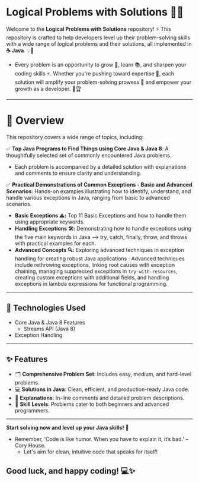 # Logical Problems with Solutions 🚀💡

Welcome to the **Logical Problems with Solutions** repository! ⚡ This repository is crafted to help developers level up their problem-solving skills with a wide range of logical problems and their solutions, all implemented in **☕ Java**. 💡🌟
 - Every problem is an opportunity to grow 🌱, learn 📚, and sharpen your coding skills ⚡. Whether you're pushing toward expertise 🧠, each solution will amplify your problem-solving prowess 🎯 and empower your growth as a developer. 🚀🏆

---


# 📖 Overview

This repository covers a wide range of topics, including:

✅ **Top Java Programs to Find Things using Core Java & Java 8**: A thoughtfully selected set of commonly encountered Java problems.  

 - Each problem is accompanied by a detailed solution with explanations and comments to ensure clarity and understanding.

✅ **Practical Demonstrations of Common Exceptions - Basic and Advanced Scenarios**: Hands-on examples illustrating how to identify, understand, and handle various exceptions in Java, ranging from basic to advanced scenarios.
 - **Basic Exceptions ⚠️:** Top 11 Basic Exceptions and how to handle them using appropriate keywords.
 - **Handling Exceptions 🛠️:** Demonstrating how to handle exceptions using the five main keywords in Java —> try, catch, finally, throw, and throws with practical examples for each.
 - **Advanced Concepts 🔍:** Exploring advanced techniques in exception handling for creating robust Java applications : Advanced techniques include rethrowing exceptions, linking root causes with exception chaining, managing suppressed exceptions in `try-with-resources`, creating custom exceptions with additional fields, and handling exceptions in lambda expressions for functional programming.  

---

## 🔧 Technologies Used
- Core Java & Java 8 Features
  - Streams API (Java 8)
- Exception Handling

---

## ✨ Features

- 🗂️ **Comprehensive Problem Set**: Includes easy, medium, and hard-level problems.  
- 💻 **Solutions in Java**: Clean, efficient, and production-ready Java code.  
- 📝 **Explanations**: In-line comments and detailed problem descriptions.  
- 🚀 **Skill Levels**: Problems cater to both beginners and advanced programmers.

---

**Start solving now and level up your Java skills!** 🚀
 -  Remember, 'Code is like humor. When you have to explain it, it’s bad.' – Cory House.
    - Let's aim for clean, intuitive code that speaks for itself!

## Good luck, and happy coding! 💻✨

